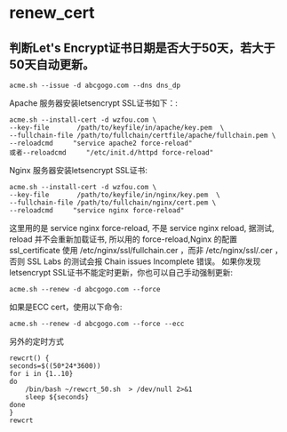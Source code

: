 # renew_cert
## 判断Let's Encrypt证书日期是否大于50天，若大于50天自动更新。
```
acme.sh --issue -d abcgogo.com --dns dns_dp 
```
Apache 服务器安装letsencrypt SSL证书如下：:
```
acme.sh --install-cert -d wzfou.com \
--key-file       /path/to/keyfile/in/apache/key.pem  \
--fullchain-file /path/to/fullchain/certfile/apache/fullchain.pem \
--reloadcmd     "service apache2 force-reload"
或者--reloadcmd     "/etc/init.d/httpd force-reload"
```
Nginx 服务器安装letsencrypt SSL证书:
```
acme.sh --install-cert -d wzfou.com \
--key-file       /path/to/keyfile/in/nginx/key.pem  \
--fullchain-file /path/to/fullchain/nginx/cert.pem \
--reloadcmd     "service nginx force-reload"
```
这里用的是 service nginx force-reload, 不是 service nginx reload, 据测试, reload 并不会重新加载证书, 所以用的 force-reload,Nginx 的配置 ssl_certificate 使用 /etc/nginx/ssl/fullchain.cer ，而非 /etc/nginx/ssl/<domain>.cer ，否则 SSL Labs 的测试会报 Chain issues Incomplete 错误。
如果你发现letsencrypt SSL证书不能定时更新，你也可以自己手动强制更新:
```
acme.sh --renew -d abcgogo.com --force
```
如果是ECC cert，使用以下命令:
```
acme.sh --renew -d abcgogo.com --force --ecc
```
另外的定时方式
```
rewcrt() {
seconds=$((50*24*3600))
for i in {1..10}
do
	/bin/bash ~/rewcrt_50.sh  > /dev/null 2>&1
	sleep ${seconds}
done 
}
rewcrt
```
